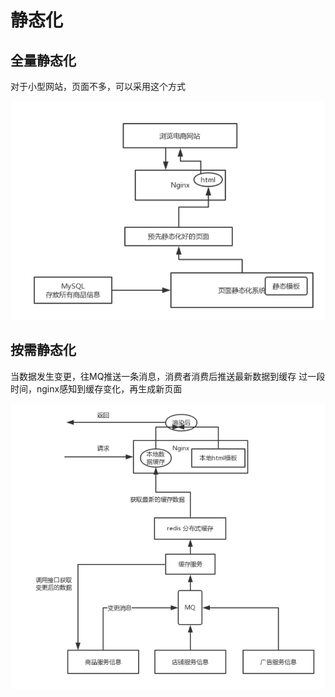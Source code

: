 # 静态化

## 全量静态化

对于小型网站，页面不多，可以采用这个方式

![批注 2020-03-22 100728](/assets/批注%202020-03-22%20100728.png)

## 按需静态化

当数据发生变更，往MQ推送一条消息，消费者消费后推送最新数据到缓存
过一段时间，nginx感知到缓存变化，再生成新页面

![批注 2020-03-22 101628](/assets/批注%202020-03-22%20101628.png)